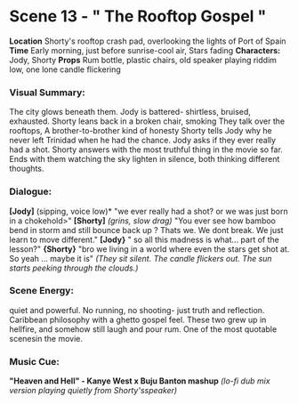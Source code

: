 # Scene 13 - " The Rooftop Gospel "
**Location** Shorty's rooftop crash pad, overlooking the lights of Port of Spain
**Time** Early morning, just before sunrise-cool air, Stars fading
**Characters:** Jody, Shorty
**Props** Rum bottle, plastic chairs, old speaker playing riddim low, one lone candle flickering
### Visual Summary:
The city glows beneath them.
Jody is battered- shirtless, bruised, exhausted.
Shorty leans back in a broken chair, smoking
They talk over the rooftops, A brother-to-brother kind of honesty
Shorty tells Jody why he never left Trinidad when he had the chance.
Jody asks if they ever really had a shot.
Shorty answers with the most truthful thing in the movie so far.
Ends with them watching the sky lighten in silence, both thinking different thoughts.
### Dialogue:
**[Jody]** (sipping, voice low)*
"we ever really had a shot? or we was just born in a chokehold>"
**[Shorty]** *(grins, slow drag)*
"You ever see how bamboo bend in storm and still bounce back up ?
Thats we. We dont break. We just learn to move different."
**[Jody}** 
" so all this madness is what... part of the lesson?"
**{Shorty}** "bro we living in a world where even the stars get shot at.
So yeah ... maybe it is"
*(They sit silent. The candle flickers out. The sun starts peeking through the clouds.)*
### Scene Energy:
quiet and powerful.
No running, no shooting- just truth and reflection.
Caribbean philosophy with a ghetto gospel feel.
These two grew up in hellfire, and somehow still laugh and pour rum.
One of the most quotable scenesin the movie.
### Music Cue:
**"Heaven and Hell" - Kanye West x Buju Banton mashup**
*(lo-fi dub mix version playing quietly from Shorty'sspeaker)*
